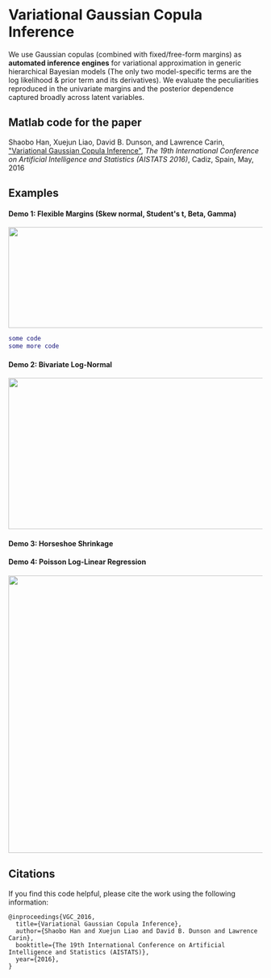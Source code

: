 # Variational Gaussian Copula Inference

We use Gaussian copulas (combined with fixed/free-form margins) as **automated inference engines** for variational approximation in generic hierarchical Bayesian models (The only two model-specific terms are the log likelihood & prior term and its derivatives). We evaluate the peculiarities reproduced in the univariate margins and the posterior dependence captured broadly across latent variables.

## Matlab code for the paper

Shaobo Han, Xuejun Liao, David B. Dunson, and Lawrence Carin, <a href="http://people.ee.duke.edu/~lcarin/VGC_AISTATS2016.pdf"> "Variational Gaussian Copula Inference"</a>, *The 19th International Conference on Artificial Intelligence and Statistics (AISTATS 2016)*, Cadiz, Spain, May, 2016

## Examples

#### Demo 1: Flexible Margins (Skew normal, Student's t, Beta, Gamma) 
<a href="url"><img src="https://github.com/shaobohan/VariationalGaussianCopula/blob/master/figure/margins.png" align="center" height="200" width="800"></a>

```Matlab
some code
some more code
```


#### Demo 2: Bivariate Log-Normal

<a href="url"><img src="https://github.com/shaobohan/VariationalGaussianCopula/blob/master/figure/lognormal.png" align="center" height="300" width="800"></a>


#### Demo 3: Horseshoe Shrinkage


#### Demo 4: Poisson Log-Linear Regression

<a href="url"><img src="https://github.com/shaobohan/VariationalGaussianCopula/blob/master/figure/VGC-JAGS.png" align="center" height="550" width="800"></a>


## Citations

If you find this code helpful, please cite the work using the following information:

    @inproceedings{VGC_2016,
      title={Variational Gaussian Copula Inference},
      author={Shaobo Han and Xuejun Liao and David B. Dunson and Lawrence Carin},
      booktitle={The 19th International Conference on Artificial Intelligence and Statistics (AISTATS)},
      year={2016},
    }
